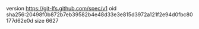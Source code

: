version https://git-lfs.github.com/spec/v1
oid sha256:20498f0b872b7eb39582b4e48d33e3e815d3972a121f2e94d0fbc80177d62e0d
size 6627
